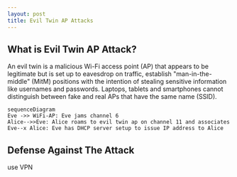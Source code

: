 ```yaml
---
layout: post
title: Evil Twin AP Attacks
---
```


## What is Evil Twin AP Attack?

An evil twin is a malicious Wi-Fi access point (AP) that appears to be legitimate but is set up to eavesdrop on traffic, establish "man-in-the-middle" (MitM) positions with the intention of stealing sensitive information like usernames and passwords. Laptops, tablets and smartphones cannot distinguish between fake and real APs that have the same name (SSID).

```mermaid
sequenceDiagram
Eve ->> WiFi-AP: Eve jams channel 6
Alice-->>Eve: Alice roams to evil twin ap on channel 11 and associates
Eve--x Alice: Eve has DHCP server setup to issue IP address to Alice
```

## Defense Against The Attack
use VPN
<!--stackedit_data:
eyJoaXN0b3J5IjpbLTE2NjUwMzg3MjYsMzAxOTA1OTUwXX0=
-->